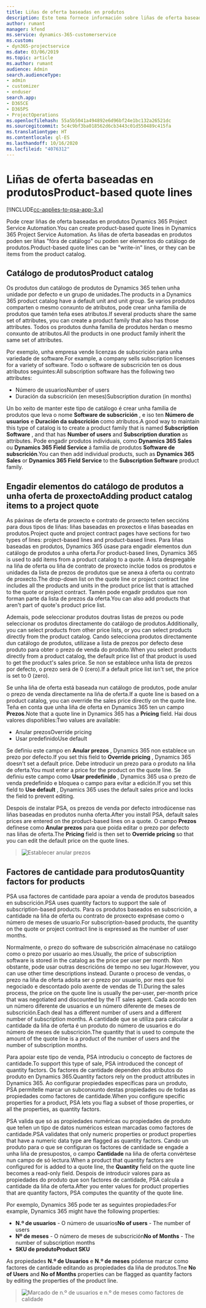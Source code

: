 ```yaml
---
title: Liñas de oferta baseadas en produtos
description: Este tema fornece información sobre liñas de oferta baseadas en produtos.
author: rumant
manager: kfend
ms.service: dynamics-365-customerservice
ms.custom:
- dyn365-projectservice
ms.date: 03/06/2019
ms.topic: article
ms.author: rumant
audience: Admin
search.audienceType:
- admin
- customizer
- enduser
search.app:
- D365CE
- D365PS
- ProjectOperations
ms.openlocfilehash: 55a5b5041a494892e6d96bf24e1bc132a26521dc
ms.sourcegitcommit: 5c4c9bf3ba018562d6cb3443c01d550489c415fa
ms.translationtype: HT
ms.contentlocale: gl-ES
ms.lasthandoff: 10/16/2020
ms.locfileid: "4076312"
---
```

# <a name="product-based-quote-lines"></a><span data-ttu-id="f39c8-103">Liñas de oferta baseadas en produtos</span><span class="sxs-lookup"><span data-stu-id="f39c8-103">Product-based quote lines</span></span>

[!INCLUDE[cc-applies-to-psa-app-3.x](../includes/cc-applies-to-psa-app-3x.md)]


<span data-ttu-id="f39c8-104">Pode crear liñas de oferta baseadas en produtos Dynamics 365 Project Service Automation.</span><span class="sxs-lookup"><span data-stu-id="f39c8-104">You can create product-based quote lines in Dynamics 365 Project Service Automation.</span></span> <span data-ttu-id="f39c8-105">As liñas de oferta baseadas en produtos poden ser liñas "fóra de catálogo" ou poden ser elementos do catálogo de produtos.</span><span class="sxs-lookup"><span data-stu-id="f39c8-105">Product-based quote lines can be "write-in" lines, or they can be items from the product catalog.</span></span>

## <a name="product-catalog"></a><span data-ttu-id="f39c8-106">Catálogo de produtos</span><span class="sxs-lookup"><span data-stu-id="f39c8-106">Product catalog</span></span>

<span data-ttu-id="f39c8-107">Os produtos dun catálogo de produtos de Dynamics 365 teñen unha unidade por defecto e un grupo de unidades.</span><span class="sxs-lookup"><span data-stu-id="f39c8-107">The products in a Dynamics 365 product catalog have a default unit and unit group.</span></span> <span data-ttu-id="f39c8-108">Se varios produtos comparten o mesmo conxunto de atributos, pode crear unha familia de produtos que tamén teña eses atributos.</span><span class="sxs-lookup"><span data-stu-id="f39c8-108">If several products share the same set of attributes, you can create a product family that also has those attributes.</span></span> <span data-ttu-id="f39c8-109">Todos os produtos dunha familia de produtos herdan o mesmo conxunto de atributos.</span><span class="sxs-lookup"><span data-stu-id="f39c8-109">All the products in one product family inherit the same set of attributes.</span></span>

<span data-ttu-id="f39c8-110">Por exemplo, unha empresa vende licenzas de subscrición para unha variedade de software.</span><span class="sxs-lookup"><span data-stu-id="f39c8-110">For example, a company sells subscription licenses for a variety of software.</span></span> <span data-ttu-id="f39c8-111">Todo o software de subscrición ten os dous atributos seguintes:</span><span class="sxs-lookup"><span data-stu-id="f39c8-111">All subscription software has the following two attributes:</span></span>

- <span data-ttu-id="f39c8-112">Número de usuarios</span><span class="sxs-lookup"><span data-stu-id="f39c8-112">Number of users</span></span> 
- <span data-ttu-id="f39c8-113">Duración da subscrición (en meses)</span><span class="sxs-lookup"><span data-stu-id="f39c8-113">Subscription duration (in months)</span></span>

<span data-ttu-id="f39c8-114">Un bo xeito de manter este tipo de catálogo é crear unha familia de produtos que leva o nome **Software de subscrición** , e iso ten **Número de usuarios** e **Duración da subscrición** como atributos.</span><span class="sxs-lookup"><span data-stu-id="f39c8-114">A good way to maintain this type of catalog is to create a product family that is named **Subscription Software** , and that has **Number of users** and **Subscription duration** as attributes.</span></span> <span data-ttu-id="f39c8-115">Pode engadir produtos individuais, como **Dynamics 365 Sales** ou **Dynamics 365 Field Service** á familia de produtos **Software de subscrición**.</span><span class="sxs-lookup"><span data-stu-id="f39c8-115">You can then add individual products, such as **Dynamics 365 Sales** or **Dynamics 365 Field Service** to the **Subscription Software** product family.</span></span>

## <a name="adding-product-catalog-items-to-a-project-quote"></a><span data-ttu-id="f39c8-116">Engadir elementos do catálogo de produtos a unha oferta de proxecto</span><span class="sxs-lookup"><span data-stu-id="f39c8-116">Adding product catalog items to a project quote</span></span>

<span data-ttu-id="f39c8-117">As páxinas de oferta de proxecto e contrato de proxecto teñen seccións para dous tipos de liñas: liñas baseadas en proxectos e liñas baseadas en produtos.</span><span class="sxs-lookup"><span data-stu-id="f39c8-117">Project quote and project contract pages have sections for two types of lines: project-based lines and product-based lines.</span></span> <span data-ttu-id="f39c8-118">Para liñas baseadas en produtos, Dynamics 365 úsase para engadir elementos dun catálogo de produtos a unha oferta.</span><span class="sxs-lookup"><span data-stu-id="f39c8-118">For product-based lines, Dynamics 365 is used to add items from a product catalog to a quote.</span></span> <span data-ttu-id="f39c8-119">A lista despregable na liña de oferta ou liña de contrato de proxecto inclúe todos os produtos e unidades da lista de prezos de produtos que se anexa á oferta ou contrato de proxecto.</span><span class="sxs-lookup"><span data-stu-id="f39c8-119">The drop-down list on the quote line or project contract line includes all the products and units in the product price list that is attached to the quote or project contract.</span></span> <span data-ttu-id="f39c8-120">Tamén pode engadir produtos que non forman parte da lista de prezos da oferta.</span><span class="sxs-lookup"><span data-stu-id="f39c8-120">You can also add products that aren't part of quote's product price list.</span></span>

<span data-ttu-id="f39c8-121">Ademais, pode seleccionar produtos doutras listas de prezos ou pode seleccionar os produtos directamente do catálogo de produtos.</span><span class="sxs-lookup"><span data-stu-id="f39c8-121">Additionally, you can select products from other price lists, or you can select products directly from the product catalog.</span></span> <span data-ttu-id="f39c8-122">Cando selecciona produtos directamente dun catálogo de produtos, utilízase a lista de prezos por defecto dese produto para obter o prezo de venda do produto.</span><span class="sxs-lookup"><span data-stu-id="f39c8-122">When you select products directly from a product catalog, the default price list of that product is used to get the product's sales price.</span></span> <span data-ttu-id="f39c8-123">Se non se establece unha lista de prezos por defecto, o prezo será de 0 (cero).</span><span class="sxs-lookup"><span data-stu-id="f39c8-123">If a default price list isn't set, the price is set to 0 (zero).</span></span>

<span data-ttu-id="f39c8-124">Se unha liña de oferta está baseada nun catálogo de produtos, pode anular o prezo de venda directamente na liña de oferta.</span><span class="sxs-lookup"><span data-stu-id="f39c8-124">If a quote line is based on a product catalog, you can override the sales price directly on the quote line.</span></span> <span data-ttu-id="f39c8-125">Teña en conta que unha liña de oferta en Dynamics 365 ten un campo **Prezos**.</span><span class="sxs-lookup"><span data-stu-id="f39c8-125">Note that a quote line in Dynamics 365 has a **Pricing** field.</span></span> <span data-ttu-id="f39c8-126">Hai dous valores dispoñibles:</span><span class="sxs-lookup"><span data-stu-id="f39c8-126">Two values are available:</span></span>

- <span data-ttu-id="f39c8-127">Anular prezos</span><span class="sxs-lookup"><span data-stu-id="f39c8-127">Override pricing</span></span>  
- <span data-ttu-id="f39c8-128">Usar predefinido</span><span class="sxs-lookup"><span data-stu-id="f39c8-128">Use default</span></span>

<span data-ttu-id="f39c8-129">Se definiu este campo en **Anular prezos** , Dynamics 365 non establece un prezo por defecto.</span><span class="sxs-lookup"><span data-stu-id="f39c8-129">If you set this field to **Override pricing** , Dynamics 365 doesn't set a default price.</span></span> <span data-ttu-id="f39c8-130">Debe introducir un prezo para o produto na liña de oferta.</span><span class="sxs-lookup"><span data-stu-id="f39c8-130">You must enter a price for the product on the quote line.</span></span> <span data-ttu-id="f39c8-131">Se definiu este campo como **Usar predefinido** , Dynamics 365 usa o prezo de venda predefinido e bloquea o campo para evitar a edición.</span><span class="sxs-lookup"><span data-stu-id="f39c8-131">If you set this field to **Use default** , Dynamics 365 uses the default sales price and locks the field to prevent editing.</span></span>

<span data-ttu-id="f39c8-132">Despois de instalar PSA, os prezos de venda por defecto introdúcense nas liñas baseadas en produtos nunha oferta.</span><span class="sxs-lookup"><span data-stu-id="f39c8-132">After you install PSA, default sales prices are entered on the product-based lines on a quote.</span></span> <span data-ttu-id="f39c8-133">O campo **Prezos** defínese como **Anular prezos** para que poida editar o prezo por defecto nas liñas de oferta.</span><span class="sxs-lookup"><span data-stu-id="f39c8-133">The **Pricing** field is then set to **Override pricing** so that you can edit the default price on the quote lines.</span></span>

> ![Establecer anular prezos](media/basic-guide-10.png)
 
## <a name="quantity-factors-for-products"></a><span data-ttu-id="f39c8-135">Factores de cantidade para produtos</span><span class="sxs-lookup"><span data-stu-id="f39c8-135">Quantity factors for products</span></span>

<span data-ttu-id="f39c8-136">PSA usa factores de cantidade para apoiar a venda de produtos baseados en subscrición.</span><span class="sxs-lookup"><span data-stu-id="f39c8-136">PSA uses quantity factors to support the sale of subscription-based products.</span></span> <span data-ttu-id="f39c8-137">Para os produtos baseados en subscrición, a cantidade na liña de oferta ou contrato de proxecto exprésase como o número de meses de usuario.</span><span class="sxs-lookup"><span data-stu-id="f39c8-137">For subscription-based products, the quantity on the quote or project contract line is expressed as the number of user months.</span></span>

<span data-ttu-id="f39c8-138">Normalmente, o prezo do software de subscrición almacénase no catálogo como o prezo por usuario ao mes.</span><span class="sxs-lookup"><span data-stu-id="f39c8-138">Usually, the price of subscription software is stored in the catalog as the price per user per month.</span></span> <span data-ttu-id="f39c8-139">Non obstante, pode usar outras descricións de tempo no seu lugar.</span><span class="sxs-lookup"><span data-stu-id="f39c8-139">However, you can use other time descriptions instead.</span></span> <span data-ttu-id="f39c8-140">Durante o proceso de vendas, o prezo na liña de oferta adoita ser o prezo por usuario, por mes que foi negociado e descontado polo axente de vendas de TI.</span><span class="sxs-lookup"><span data-stu-id="f39c8-140">During the sales process, the price on the quote line is usually the per-user, per-month price that was negotiated and discounted by the IT sales agent.</span></span> <span data-ttu-id="f39c8-141">Cada acordo ten un número diferente de usuarios e un número diferente de meses de subscrición.</span><span class="sxs-lookup"><span data-stu-id="f39c8-141">Each deal has a different number of users and a different number of subscription months.</span></span> <span data-ttu-id="f39c8-142">A cantidade que se utiliza para calcular a cantidade da liña de oferta é un produto do número de usuarios e do número de meses de subscrición.</span><span class="sxs-lookup"><span data-stu-id="f39c8-142">The quantity that is used to compute the amount of the quote line is a product of the number of users and the number of subscription months.</span></span>

<span data-ttu-id="f39c8-143">Para apoiar este tipo de venda, PSA introduciu o concepto de factores de cantidade.</span><span class="sxs-lookup"><span data-stu-id="f39c8-143">To support this type of sale, PSA introduced the concept of quantity factors.</span></span> <span data-ttu-id="f39c8-144">Os factores de cantidade dependen dos atributos do produto en Dynamics 365.</span><span class="sxs-lookup"><span data-stu-id="f39c8-144">Quantity factors rely on the product attributes in Dynamics 365.</span></span> <span data-ttu-id="f39c8-145">Ao configurar propiedades específicas para un produto, PSA permítelle marcar un subconxunto destas propiedades ou de todas as propiedades como factores de cantidade.</span><span class="sxs-lookup"><span data-stu-id="f39c8-145">When you configure specific properties for a product, PSA lets you flag a subset of those properties, or all the properties, as quantity factors.</span></span>

<span data-ttu-id="f39c8-146">PSA valida que só as propiedades numéricas ou propiedades de produto que teñen un tipo de datos numéricos estean marcadas como factores de cantidade.</span><span class="sxs-lookup"><span data-stu-id="f39c8-146">PSA validates that only numeric properties or product properties that have a numeric data type are flagged as quantity factors.</span></span> <span data-ttu-id="f39c8-147">Cando un produto para o que se configuran os factores de cantidade se engade a unha liña de presupostos, o campo **Cantidade** na liña de oferta convértese nun campo de só lectura.</span><span class="sxs-lookup"><span data-stu-id="f39c8-147">When a product that quantity factors are configured for is added to a quote line, the **Quantity** field on the quote line becomes a read-only field.</span></span> <span data-ttu-id="f39c8-148">Despois de introducir valores para as propiedades do produto que son factores de cantidade, PSA calcula a cantidade da liña de oferta.</span><span class="sxs-lookup"><span data-stu-id="f39c8-148">After you enter values for product properties that are quantity factors, PSA computes the quantity of the quote line.</span></span>

<span data-ttu-id="f39c8-149">Por exemplo, Dynamics 365 pode ter as seguintes propiedades:</span><span class="sxs-lookup"><span data-stu-id="f39c8-149">For example, Dynamics 365 might have the following properties:</span></span> 

- <span data-ttu-id="f39c8-150">**N.º de usuarios** - O número de usuarios</span><span class="sxs-lookup"><span data-stu-id="f39c8-150">**No of users** - The number of users</span></span> 
- <span data-ttu-id="f39c8-151">**Nº de meses** - O número de meses de subscrición</span><span class="sxs-lookup"><span data-stu-id="f39c8-151">**No of Months** - The number of subscription months</span></span>
- <span data-ttu-id="f39c8-152">**SKU de produto**</span><span class="sxs-lookup"><span data-stu-id="f39c8-152">**Product SKU**</span></span> 

<span data-ttu-id="f39c8-153">As propiedades **N.º de Usuarios** e **N.º de meses** pódense marcar como factores de cantidade editando as propiedades da liña de produtos.</span><span class="sxs-lookup"><span data-stu-id="f39c8-153">Tne **No of Users** and **No of Months** properties can be flagged as quantity factors by editing the properties of the product line.</span></span> 

> ![Marcado de n.º de usuarios e n.º de meses como factores de calidade](media/basic-guide-11.png)
 

